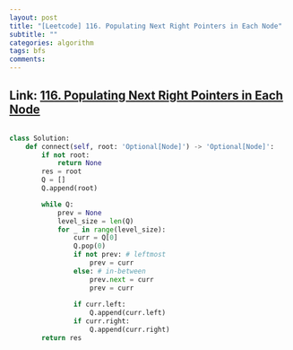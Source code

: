 ```yaml
---
layout: post
title: "[Leetcode] 116. Populating Next Right Pointers in Each Node"
subtitle: ""
categories: algorithm
tags: bfs
comments:
---
```


## Link: [116. Populating Next Right Pointers in Each Node](https://leetcode.com/problems/populating-next-right-pointers-in-each-node/)

```py

class Solution:
    def connect(self, root: 'Optional[Node]') -> 'Optional[Node]':
        if not root:
            return None
        res = root
        Q = []
        Q.append(root)

        while Q:
            prev = None
            level_size = len(Q)
            for _ in range(level_size):
                curr = Q[0]
                Q.pop(0)
                if not prev: # leftmost
                    prev = curr
                else: # in-between
                    prev.next = curr
                    prev = curr
                
                if curr.left:
                    Q.append(curr.left)
                if curr.right:
                    Q.append(curr.right)
        return res
```
